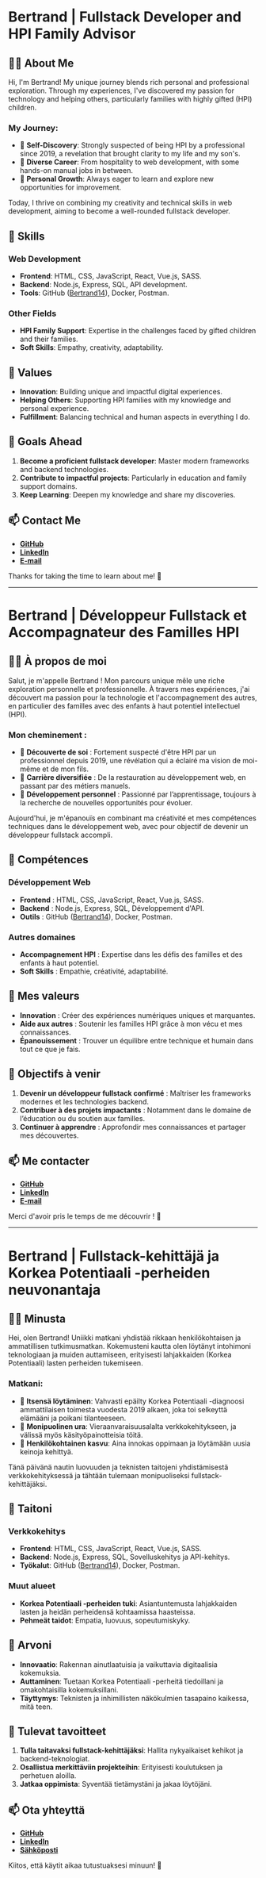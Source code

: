 # Bertrand | Fullstack Developer and HPI Family Advisor 

## 🧑‍💻 About Me  

Hi, I'm Bertrand! My unique journey blends rich personal and professional exploration. Through my experiences, I've discovered my passion for technology and helping others, particularly families with highly gifted (HPI) children.  

### My Journey:  
- 🎯 **Self-Discovery**: Strongly suspected of being HPI by a professional since 2019, a revelation that brought clarity to my life and my son's.  
- 🔄 **Diverse Career**: From hospitality to web development, with some hands-on manual jobs in between.  
- 🌱 **Personal Growth**: Always eager to learn and explore new opportunities for improvement.  

Today, I thrive on combining my creativity and technical skills in web development, aiming to become a well-rounded fullstack developer.  

## 🚀 Skills  

### Web Development  
- **Frontend**: HTML, CSS, JavaScript, React, Vue.js, SASS.  
- **Backend**: Node.js, Express, SQL, API development.  
- **Tools**: GitHub ([Bertrand14](https://github.com/Bertrand14)), Docker, Postman.  

### Other Fields  
- **HPI Family Support**: Expertise in the challenges faced by gifted children and their families.  
- **Soft Skills**: Empathy, creativity, adaptability.  

## 🎨 Values  
- **Innovation**: Building unique and impactful digital experiences.  
- **Helping Others**: Supporting HPI families with my knowledge and personal experience.  
- **Fulfillment**: Balancing technical and human aspects in everything I do.  

## 🌟 Goals Ahead  
1. **Become a proficient fullstack developer**: Master modern frameworks and backend technologies.  
2. **Contribute to impactful projects**: Particularly in education and family support domains.  
3. **Keep Learning**: Deepen my knowledge and share my discoveries.  

## 📫 Contact Me  
- **[GitHub](https://github.com/Bertrand14)**
- **[LinkedIn](https://www.linkedin.com/in/bertrand-anne/)**
- **[E-mail](mailto:bertrand.tyo@famille-anne.fr)**

Thanks for taking the time to learn about me! 🚀

---

# Bertrand | Développeur Fullstack et Accompagnateur des Familles HPI  

## 🧑‍💻 À propos de moi  

Salut, je m'appelle Bertrand ! Mon parcours unique mêle une riche exploration personnelle et professionnelle. À travers mes expériences, j'ai découvert ma passion pour la technologie et l'accompagnement des autres, en particulier des familles avec des enfants à haut potentiel intellectuel (HPI).  

### Mon cheminement :  
- 🎯 **Découverte de soi** : Fortement suspecté d'être HPI par un professionnel depuis 2019, une révélation qui a éclairé ma vision de moi-même et de mon fils.  
- 🔄 **Carrière diversifiée** : De la restauration au développement web, en passant par des métiers manuels.  
- 🌱 **Développement personnel** : Passionné par l’apprentissage, toujours à la recherche de nouvelles opportunités pour évoluer.  

Aujourd'hui, je m'épanouïs en combinant ma créativité et mes compétences techniques dans le développement web, avec pour objectif de devenir un développeur fullstack accompli.  

## 🚀 Compétences  

### Développement Web  
- **Frontend** : HTML, CSS, JavaScript, React, Vue.js, SASS.  
- **Backend** : Node.js, Express, SQL, Développement d'API.  
- **Outils** : GitHub ([Bertrand14](https://github.com/Bertrand14)), Docker, Postman.  

### Autres domaines  
- **Accompagnement HPI** : Expertise dans les défis des familles et des enfants à haut potentiel.  
- **Soft Skills** : Empathie, créativité, adaptabilité.  

## 🎨 Mes valeurs  
- **Innovation** : Créer des expériences numériques uniques et marquantes.  
- **Aide aux autres** : Soutenir les familles HPI grâce à mon vécu et mes connaissances.  
- **Épanouissement** : Trouver un équilibre entre technique et humain dans tout ce que je fais.  

## 🌟 Objectifs à venir  
1. **Devenir un développeur fullstack confirmé** : Maîtriser les frameworks modernes et les technologies backend.  
2. **Contribuer à des projets impactants** : Notamment dans le domaine de l’éducation ou du soutien aux familles.  
3. **Continuer à apprendre** : Approfondir mes connaissances et partager mes découvertes.  

## 📫 Me contacter  
- **[GitHub](https://github.com/Bertrand14)**
- **[LinkedIn](https://www.linkedin.com/in/bertrand-anne/)**
- **[E-mail](mailto:bertrand.tyo@famille-anne.fr)**

Merci d'avoir pris le temps de me découvrir ! 🚀

---

# Bertrand | Fullstack-kehittäjä ja Korkea Potentiaali -perheiden neuvonantaja  

## 🧑‍💻 Minusta  

Hei, olen Bertrand! Uniikki matkani yhdistää rikkaan henkilökohtaisen ja ammatillisen tutkimusmatkan. Kokemusteni kautta olen löytänyt intohimoni teknologiaan ja muiden auttamiseen, erityisesti lahjakkaiden (Korkea Potentiaali) lasten perheiden tukemiseen.  

### Matkani:  
- 🎯 **Itsensä löytäminen**: Vahvasti epäilty Korkea Potentiaali -diagnoosi ammattilaisen toimesta vuodesta 2019 alkaen, joka toi selkeyttä elämääni ja poikani tilanteeseen.  
- 🔄 **Monipuolinen ura**: Vieraanvaraisuusalalta verkkokehitykseen, ja välissä myös käsityöpainotteisia töitä.  
- 🌱 **Henkilökohtainen kasvu**: Aina innokas oppimaan ja löytämään uusia keinoja kehittyä.  

Tänä päivänä nautin luovuuden ja teknisten taitojeni yhdistämisestä verkkokehityksessä ja tähtään tulemaan monipuoliseksi fullstack-kehittäjäksi.  

## 🚀 Taitoni  

### Verkkokehitys  
- **Frontend**: HTML, CSS, JavaScript, React, Vue.js, SASS.  
- **Backend**: Node.js, Express, SQL, Sovelluskehitys ja API-kehitys.  
- **Työkalut**: GitHub ([Bertrand14](https://github.com/Bertrand14)), Docker, Postman.  

### Muut alueet  
- **Korkea Potentiaali -perheiden tuki**: Asiantuntemusta lahjakkaiden lasten ja heidän perheidensä kohtaamissa haasteissa.  
- **Pehmeät taidot**: Empatia, luovuus, sopeutumiskyky.  

## 🎨 Arvoni  
- **Innovaatio**: Rakennan ainutlaatuisia ja vaikuttavia digitaalisia kokemuksia.  
- **Auttaminen**: Tuetaan Korkea Potentiaali -perheitä tiedoillani ja omakohtaisilla kokemuksillani.  
- **Täyttymys**: Teknisten ja inhimillisten näkökulmien tasapaino kaikessa, mitä teen.  

## 🌟 Tulevat tavoitteet  
1. **Tulla taitavaksi fullstack-kehittäjäksi**: Hallita nykyaikaiset kehikot ja backend-teknologiat.  
2. **Osallistua merkittäviin projekteihin**: Erityisesti koulutuksen ja perhetuen aloilla.  
3. **Jatkaa oppimista**: Syventää tietämystäni ja jakaa löytöjäni.  

## 📫 Ota yhteyttä  
- **[GitHub](https://github.com/Bertrand14)**
- **[LinkedIn](https://www.linkedin.com/in/bertrand-anne/)**
- **[Sähköposti](mailto:bertrand.tyo@famille-anne.fr)**

Kiitos, että käytit aikaa tutustuaksesi minuun! 🚀
